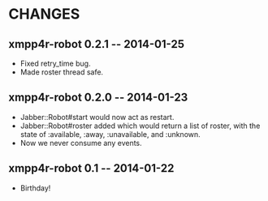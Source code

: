 # CHANGES

## xmpp4r-robot 0.2.1 -- 2014-01-25

* Fixed retry_time bug.
* Made roster thread safe.

## xmpp4r-robot 0.2.0 -- 2014-01-23

* Jabber::Robot#start would now act as restart.
* Jabber::Robot#roster added which would return a list of roster,
  with the state of :available, :away, :unavailable, and :unknown.
* Now we never consume any events.

## xmpp4r-robot 0.1 -- 2014-01-22

* Birthday!
